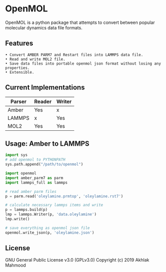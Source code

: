 ﻿# OpenMOL

OpenMOL is a python package that attempts to convert between popular molecular dynamics data file formats.

## Features

    • Convert AMBER PARM7 and Restart files into LAMMPS data file.
    • Read and write MOL2 file.
    • Save data files into portable openmol json format without losing any properties.
    • Extensible.

## Current Implementations

Parser | Reader | Writer
-------|--------|-------
Amber  |  Yes   |  x
LAMMPS |   x    | Yes
MOL2   |  Yes   | Yes

## Usage: Amber to LAMMPS

```python
import sys
# add openmol to PYTHONPATH
sys.path.append("/path/to/openmol")

import openmol
import amber_parm7 as parm 
import lammps_full as lammps

# read amber parm files
p = parm.read('oleylamine.prmtop', 'oleylamine.rst7')

# calculate necessary lammps items and write
p = lammps.build(p)
lmp = lammps.Writer(p, 'data.oleylamine')
lmp.write()

# save everything as openmol json file
openmol.write_json(p, 'oleylamine.json')
```

## License

GNU General Public License v3.0 (GPLv3.0)
Copyright (c) 2019 Akhlak Mahmood
